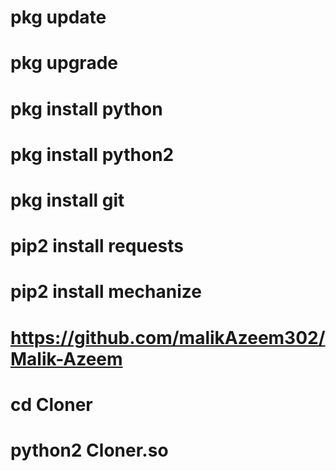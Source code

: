 # pkg update
# pkg upgrade
# pkg install python
# pkg install python2
# pkg install git
# pip2 install requests
# pip2 install mechanize
# https://github.com/malikAzeem302/Malik-Azeem

# cd Cloner
# python2 Cloner.so

